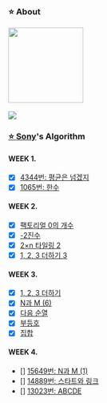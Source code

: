 ### :star: About
<td align="center">
 <a href="https://github.com/xoxeez">
  <img src="https://avatars.githubusercontent.com/u/52715471?v=4?s=100" width="150px;"/>
 </br></br>
</td>

<img src="https://img.shields.io/badge/JAVA-007396?style=flat-square&logo=java&logoColor=white">

### :star: [Sony](https://github.com/xoxeez)'s Algorithm

#### WEEK 1.
 - [x] [4344번: 평균은 넘겠지](https://www.acmicpc.net/problem/4344)
 - [x] [1065번: 한수](https://www.acmicpc.net/problem/1065)

#### WEEK 2.
 - [x] [팩토리얼 0의 개수](https://www.acmicpc.net/problem/1676)
 - [x] [-2진수](https://www.acmicpc.net/problem/2089)
 - [x] [2×n 타일링 2](https://www.acmicpc.net/problem/11727)
 - [x] [1, 2, 3 더하기 3](https://www.acmicpc.net/problem/15988)

#### WEEK 3.
 - [x] [1, 2, 3 더하기](https://www.acmicpc.net/problem/9095)
 - [x] [N과 M (6)](https://www.acmicpc.net/problem/15655)
 - [x] [다음 순열](https://www.acmicpc.net/problem/10972)
 - [x] [부등호](https://www.acmicpc.net/problem/2529)
 - [x] [집합](https://www.acmicpc.net/problem/11723)

#### WEEK 4.
 - [] [15649번: N과 M (1)](https://www.acmicpc.net/problem/15649)
 - [] [14889번: 스타트와 링크](https://www.acmicpc.net/problem/14889) 
 - [] [13023번: ABCDE](https://www.acmicpc.net/problem/13023)
